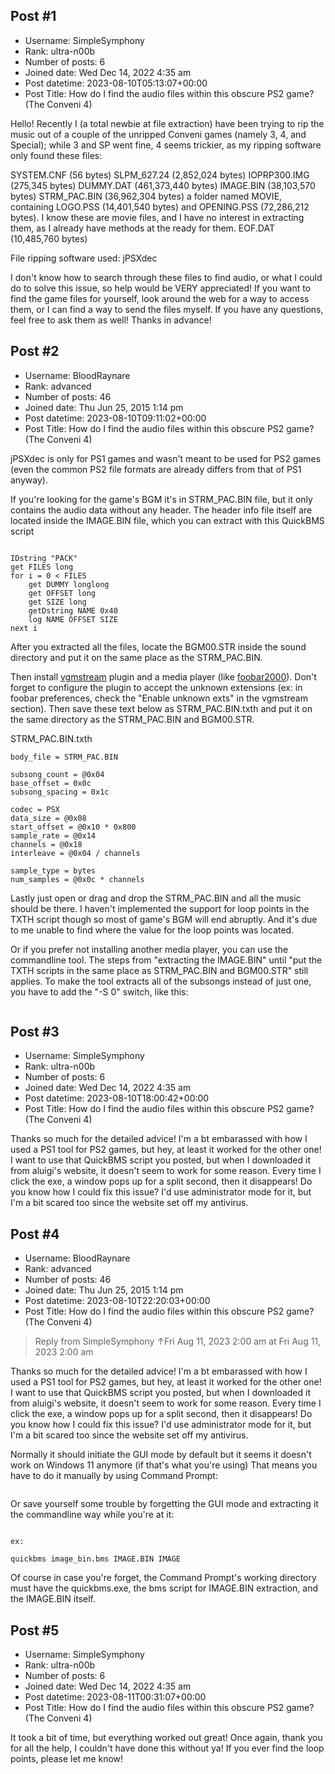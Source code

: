 ## Post #1
- Username: SimpleSymphony
- Rank: ultra-n00b
- Number of posts: 6
- Joined date: Wed Dec 14, 2022 4:35 am
- Post datetime: 2023-08-10T05:13:07+00:00
- Post Title: How do I find the audio files within this obscure PS2 game? (The Conveni 4)

Hello! Recently I (a total newbie at file extraction) have been trying to rip the music out of a couple of the unripped Conveni games (namely 3, 4, and Special); while 3 and SP went fine, 4 seems trickier, as my ripping software only found these files:

SYSTEM.CNF (56 bytes)
SLPM_627.24 (2,852,024 bytes)
IOPRP300.IMG (275,345 bytes)
DUMMY.DAT (461,373,440 bytes)
IMAGE.BIN (38,103,570 bytes)
STRM_PAC.BIN (36,962,304 bytes)
a folder named MOVIE, containing LOGO.PSS (14,401,540 bytes) and OPENING.PSS (72,286,212 bytes). I know these are movie files, and I have no interest in extracting them, as I already have methods at the ready for them.
EOF.DAT (10,485,760 bytes)

File ripping software used: jPSXdec

I don't know how to search through these files to find audio, or what I could do to solve this issue, so help would be VERY appreciated! If you want to find the game files for yourself, look around the web for a way to access them, or I can find a way to send the files myself. If you have any questions, feel free to ask them as well! Thanks in advance!
## Post #2
- Username: BloodRaynare
- Rank: advanced
- Number of posts: 46
- Joined date: Thu Jun 25, 2015 1:14 pm
- Post datetime: 2023-08-10T09:11:02+00:00
- Post Title: How do I find the audio files within this obscure PS2 game? (The Conveni 4)

jPSXdec is only for PS1 games and wasn't meant to be used for PS2 games (even the common PS2 file formats are already differs from that of PS1 anyway).

If you're looking for the game's BGM it's in STRM_PAC.BIN file, but it only contains the audio data without any header. The header info file itself are located inside the IMAGE.BIN file, which you can extract with this QuickBMS script

```

IDstring "PACK"
get FILES long
for i = 0 < FILES
	get DUMMY longlong
	get OFFSET long
	get SIZE long
	getDstring NAME 0x40
	log NAME OFFSET SIZE
next i

```


After you extracted all the files, locate the BGM00.STR inside the sound directory and put it on the same place as the STRM_PAC.BIN.

Then install [vgmstream](https://vgmstream.org/) plugin and a media player (like [foobar2000](https://www.foobar2000.org/download)). Don't forget to configure the plugin to accept the unknown extensions (ex: in foobar preferences, check the "Enable unknown exts" in the vgmstream section). Then save these text below as STRM_PAC.BIN.txth and put it on the same directory as the STRM_PAC.BIN and BGM00.STR. 

STRM_PAC.BIN.txth

```
body_file = STRM_PAC.BIN

subsong_count = @0x04
base_offset = 0x0c
subsong_spacing = 0x1c

codec = PSX
data_size = @0x08
start_offset = @0x10 * 0x800
sample_rate = @0x14
channels = @0x18
interleave = @0x04 / channels

sample_type = bytes
num_samples = @0x0c * channels

```


Lastly just open or drag and drop the STRM_PAC.BIN and all the music should be there. I haven't implemented the support for loop points in the TXTH script though so most of game's BGM will end abruptly. And it's due to me unable to find where the value for the loop points was located.

Or if you prefer not installing another media player, you can use the commandline tool. The steps from "extracting the IMAGE.BIN" until "put the TXTH scripts in the same place as STRM_PAC.BIN and BGM00.STR" still applies. To make the tool extracts all of the subsongs instead of just one, you have to add the "-S 0" switch, like this:

```

```
## Post #3
- Username: SimpleSymphony
- Rank: ultra-n00b
- Number of posts: 6
- Joined date: Wed Dec 14, 2022 4:35 am
- Post datetime: 2023-08-10T18:00:42+00:00
- Post Title: How do I find the audio files within this obscure PS2 game? (The Conveni 4)

Thanks so much for the detailed advice! I'm a bt embarassed with how I used a PS1 tool for PS2 games, but hey, at least it worked for the other one! I want to use that QuickBMS script you posted, but when I downloaded it from aluigi's website, it doesn't seem to work for some reason. Every time I click the exe, a window pops up for a split second, then it disappears! Do you know how I could fix this issue? I'd use administrator mode for it, but I'm a bit scared too since the website set off my antivirus.
## Post #4
- Username: BloodRaynare
- Rank: advanced
- Number of posts: 46
- Joined date: Thu Jun 25, 2015 1:14 pm
- Post datetime: 2023-08-10T22:20:03+00:00
- Post Title: How do I find the audio files within this obscure PS2 game? (The Conveni 4)

> Reply from SimpleSymphony ↑Fri Aug 11, 2023 2:00 am at Fri Aug 11, 2023 2:00 am
>
> 
Thanks so much for the detailed advice! I'm a bt embarassed with how I used a PS1 tool for PS2 games, but hey, at least it worked for the other one! I want to use that QuickBMS script you posted, but when I downloaded it from aluigi's website, it doesn't seem to work for some reason. Every time I click the exe, a window pops up for a split second, then it disappears! Do you know how I could fix this issue? I'd use administrator mode for it, but I'm a bit scared too since the website set off my antivirus.

Normally it should initiate the GUI mode by default but it seems it doesn't work on Windows 11 anymore (if that's what you're using)
That means you have to do it manually by using Command Prompt:

```

```


Or save yourself some trouble by forgetting the GUI mode and extracting it the commandline way while you're at it:

```

ex:

quickbms image_bin.bms IMAGE.BIN IMAGE

```


Of course in case you're forget, the Command Prompt's working directory must have the quickbms.exe, the bms script for IMAGE.BIN extraction, and the IMAGE.BIN itself.
## Post #5
- Username: SimpleSymphony
- Rank: ultra-n00b
- Number of posts: 6
- Joined date: Wed Dec 14, 2022 4:35 am
- Post datetime: 2023-08-11T00:31:07+00:00
- Post Title: How do I find the audio files within this obscure PS2 game? (The Conveni 4)

It took a bit of time, but everything worked out great! Once again, thank you for all the help, I couldn't have done this without ya! If you ever find the loop points, please let me know!
